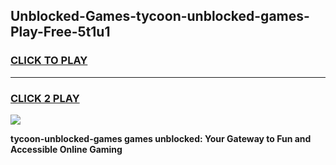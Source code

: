 
## Unblocked-Games-tycoon-unblocked-games-Play-Free-5t1u1
<h3>
<a href="https://premium76.site?title=tycoon-unblocked-games&ref=20A">CLICK TO PLAY</a></h3>
<hr>

<h3>
<a href="https://premium76.site?title=tycoon-unblocked-games&ref=20A">CLICK 2 PLAY</a>
  
</h3>

<a href="https://premium76.site?title=tycoon-unblocked-games&ref=20A"><img src="https://clearcache.store/games.png"></a>


**tycoon-unblocked-games games unblocked: Your Gateway to Fun and Accessible Online Gaming**
